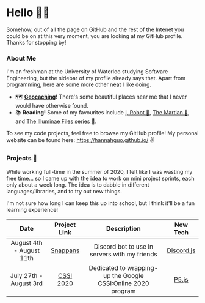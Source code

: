 # Hello 🙋🏻

Somehow, out of all the page on GitHub and the rest of the Intenet you could be on at this very moment, you are looking at my GitHub profile. Thanks for stopping by!

### About Me
I'm an freshman at the University of Waterloo studying Software Engineering, but the sidebar of my profile already says that. Apart from programming, here are some more other neat I like doing.

* 🗺️ **[Geocaching](https://www.geocaching.com/play)!** There's some beautiful places near me that I never would have otherwise found.
* 📚 **Reading!** Some of my favourites include [I, Robot 🤖](https://www.goodreads.com/book/show/41804.I_Robot), [The Martian 🥔](https://www.goodreads.com/book/show/18007564-the-martian), and [The Illuminae Files series 📄](https://www.goodreads.com/series/116078-the-illuminae-files). 

To see my code projects, feel free to browse my GitHub profile! My personal website can be found here: https://hannahguo.github.io/ ✌️

### Projects 📌
While working full-time in the summer of 2020, I felt like I was wasting my free time... so I came up with the idea to work on mini project sprints, each only about a week long. The idea is to dabble in different languages/libraries, and to try out new things. 

I'm not sure how long I can keep this up into school, but I think it'll be a fun learning experience!


| Date        | Project Link        | Description  | New Tech |
| :-------------: |:-------------:|:-----: | :-----:|
| August 4th - August 11th       | [Snappans](https://github.com/HannahGuo/Snappans)      | Discord bot to use in servers with my friends  | [Discord.js](https://discord.js.org/) |
| July 27th - August 3rd | [CSSI 2020](https://glitch.com/@HannahGuo51733/cssi-2020)      | Dedicated to wrapping-up the Google CSSI:Online 2020 program | [P5.js](http://p5js.org/) |
